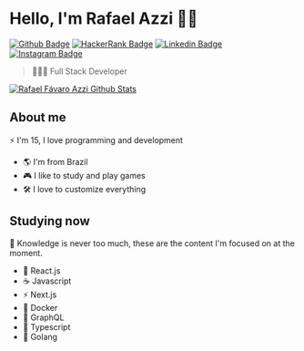 # Hello, I'm Rafael Azzi 👋🏻

[![Github Badge](https://img.shields.io/badge/-Github-000?style=flat-square&logo=Github&logoColor=white&link=https://github.com/Zackwn)](https://github.com/Zackwn)
[![HackerRank Badge](https://img.shields.io/badge/-HackerRank-%234dc966?style=flat-square&logo=HackerRank&logoColor=white&link=https://www.hackerrank.com/rafaelfavazzi)](https://www.hackerrank.com/rafaelfavazzi)
[![Linkedin Badge](https://img.shields.io/badge/-LinkedIn-blue?style=flat-square&logo=Linkedin&logoColor=white&link=https://www.linkedin.com/in/rafael-f%C3%A1varo-azzi-1070011a9/)](https://www.linkedin.com/in/rafael-f%C3%A1varo-azzi-1070011a9/)
[![Instagram Badge](https://img.shields.io/badge/-Instagram-%23fb3958?style=flat-square&labelColor=%23fb3958&logo=instagram&logoColor=FFFFFF&link=https://www.instagram.com/rafael.f_azzi/)](https://www.instagram.com/rafael.f_azzi/)

> 👨🏻‍💻 Full Stack Developer

[![Rafael Fávaro Azzi Github Stats](https://github-readme-stats.vercel.app/api?username=zackwn&show_icons=true&theme=dark)](https://github.com/Zackwn)

## About me 

⚡️ I'm 15, I love programming and development

* 🌎 I'm from Brazil
* 🎮 I like to study and play games
* 🛠️ I love to customize everything

## Studying now

📝 Knowledge is never too much, these are the content I'm focused on at the moment.

* 📘 React.js
* ☕️ Javascript
* ⚡️ Next.js
* 🐋 Docker
* 🎲 GraphQL
* 💎 Typescript
* 🤖 Golang
